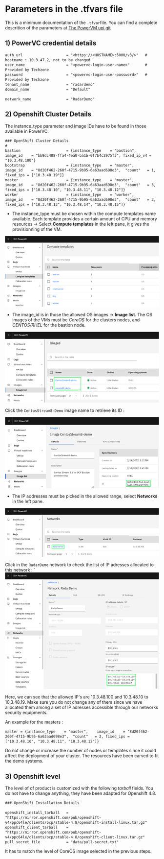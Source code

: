 # Parameters in the .tfvars file

This is a minimum documentation of the `.tfvar`file. You can find a complete descrition of the parameters at [The PowerVM upi git](https://github.com/ocp-power-automation/ocp4-upi-powervm/blob/master/docs/var.tfvars-doc.md)
## 1) PowerVC credential details

```text
auth_url                    = "<https://<HOSTNAME>:5000/v3/>"   # hostname : 10.3.47.2, not to be changed
user_name                   = "<powervc-login-user-name>"       # Provided by Techzone
password                    = "<powervc-login-user-password>"   # Provided by Techzone
tenant_name                 = "radardemo" 
domain_name                 = "Default"

network_name                = "RadarDemo"
````

## 2) Openshift Cluster Details

The instance_type parameter and image IDs have to be found in those available in PowerVC.

```text
### OpenShift Cluster Details
#
bastion                     = {instance_type    = "bastion",   image_id    = "bb9dc408-ffa4-4ea0-ba1b-0f7b4c2975f3", fixed_ip_v4 = "10.3.48.100"}
bootstrap                   = {instance_type    = "master",    image_id    = "8d20f462-260f-4715-9b95-6a63aad698e3",  "count"   = 1, fixed_ips = ["10.3.48.19"]}
master                      = {instance_type    = "master",    image_id    = "8d20f462-260f-4715-9b95-6a63aad698e3",  "count"   = 3, fixed_ips = ["10.3.48.10", "10.3.48.11", "10.3.48.12"]}
worker                      = {instance_type    = "worker",    image_id    = "8d20f462-260f-4715-9b95-6a63aad698e3",  "count"   = 3, fixed_ips = ["10.3.48.13", "10.3.48.14", "10.3.48.15"]}
```

* The instance_type must be chosen within the compute templates name available. Each template provides a certain amount of CPU and memory resources -> Select **Compute templates** in the left pane, it gives the provisionning of the VM.

![image](images/tfvars-0.png)

* The image_id is in those the allowed OS images -> **Image list**. The OS images of the VMs must be *CoreOS* for the clusters nodes, and *CENTOS/RHEL* for the bastion node.

![image](images/tfvars-1.png)

Click the `CentosStream8-Demo` image name to retrieve its ID :

![image](images/tfvars-2.png)

* The IP addresses must be picked in the allowed range, select **Networks** in the left pane.

![image](images/tfvars-3.png)

Click in the `RadarDemo` network to check the list of IP adresses allocated to this network :
`
![image](images/tfvars-4.png)

Here, we can see that the allowed IP's are 10.3.48.100 and 10.3.48.10 to 10.3.48.19. Make sure you do not change any of them since we have allocated them among a set of IP
adresses accessible through our networks security equipments.

An example for the masters :

```text
master = {instance_type    = "master",    image_id    = "8d20f462-260f-4715-9b95-6a63aad698e3",  "count"   = 3, fixed_ips = ["10.3.48.10", "10.3.48.11", "10.3.48.12"]}
```

Do not change or increase the number of nodes or templates since it could affect the deployment of your cluster. The resources have been carved to fit the demo systems.

## 3) Openshift level

The level of of product is customized with the following *tarball* fields. You do not have to change anything, they have been adapted for Openshift 4.8.

```text
### OpenShift Installation Details

openshift_install_tarball   = "https://mirror.openshift.com/pub/openshift-v4/ppc64le/clients/ocp/stable-4.8/openshift-install-linux.tar.gz"
openshift_client_tarball    = "https://mirror.openshift.com/pub/openshift-v4/ppc64le/clients/ocp/stable-4.8/openshift-client-linux.tar.gz"
pull_secret_file            = "data/pull-secret.txt"
```

It has to match the level of CoreOS image selected in the previous steps.
